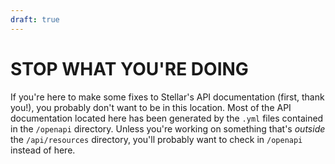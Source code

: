 ```yaml
---
draft: true
---
```


# STOP WHAT YOU'RE DOING

If you're here to make some fixes to Stellar's API documentation (first, thank
you!), you probably don't want to be in this location. Most of the API
documentation located here has been generated by the `.yml` files contained in
the `/openapi` directory. Unless you're working on something
that's _outside_ the `/api/resources` directory, you'll probably want to check
in `/openapi` instead of here.
